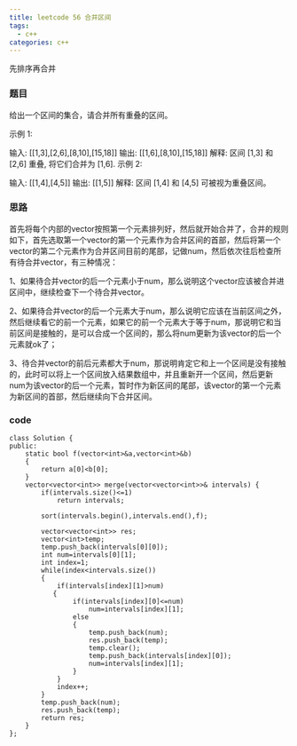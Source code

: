 ```yaml
---
title: leetcode 56 合并区间
tags:
  - c++ 
categories: c++ 
---
```

先排序再合并
<!-- more -->

### 题目

给出一个区间的集合，请合并所有重叠的区间。

示例 1:

输入: [[1,3],[2,6],[8,10],[15,18]]
输出: [[1,6],[8,10],[15,18]]
解释: 区间 [1,3] 和 [2,6] 重叠, 将它们合并为 [1,6].
示例 2:

输入: [[1,4],[4,5]]
输出: [[1,5]]
解释: 区间 [1,4] 和 [4,5] 可被视为重叠区间。




### 思路

首先将每个内部的vector按照第一个元素排列好，然后就开始合并了，合并的规则如下，首先选取第一个vector的第一个元素作为合并区间的首部，然后将第一个vector的第二个元素作为合并区间目前的尾部，记做num，然后依次往后检查所有待合并vector，有三种情况：

1、如果待合并vector的后一个元素小于num，那么说明这个vector应该被合并进区间中，继续检查下一个待合并vector。

2、如果待合并vector的后一个元素大于num，那么说明它应该在当前区间之外，然后继续看它的前一个元素，如果它的前一个元素大于等于num，那说明它和当前区间是接触的，是可以合成一个区间的，那么将num更新为该vector的后一个元素就ok了；

3、待合并vector的前后元素都大于num，那说明肯定它和上一个区间是没有接触的，此时可以将上一个区间放入结果数组中，并且重新开一个区间，然后更新num为该vector的后一个元素，暂时作为新区间的尾部，该vector的第一个元素为新区间的首部，然后继续向下合并区间。

### code

	class Solution {
	public:
	    static bool f(vector<int>&a,vector<int>&b)
	    {
	        return a[0]<b[0];
	    }
	    vector<vector<int>> merge(vector<vector<int>>& intervals) {
	        if(intervals.size()<=1)
	            return intervals;
	
	        sort(intervals.begin(),intervals.end(),f);
	
	        vector<vector<int>> res;
	        vector<int>temp;
	        temp.push_back(intervals[0][0]);
	        int num=intervals[0][1];
	        int index=1;
	        while(index<intervals.size())
	        {
	            if(intervals[index][1]>num)
	           {
	                if(intervals[index][0]<=num)
	                    num=intervals[index][1];
	                else
	                {
	                    temp.push_back(num);
	                    res.push_back(temp);
	                    temp.clear();
	                    temp.push_back(intervals[index][0]);
	                    num=intervals[index][1]; 
	                }
	            }
	            index++;
	        }
	        temp.push_back(num);
	        res.push_back(temp);
	        return res;
	    }
	};